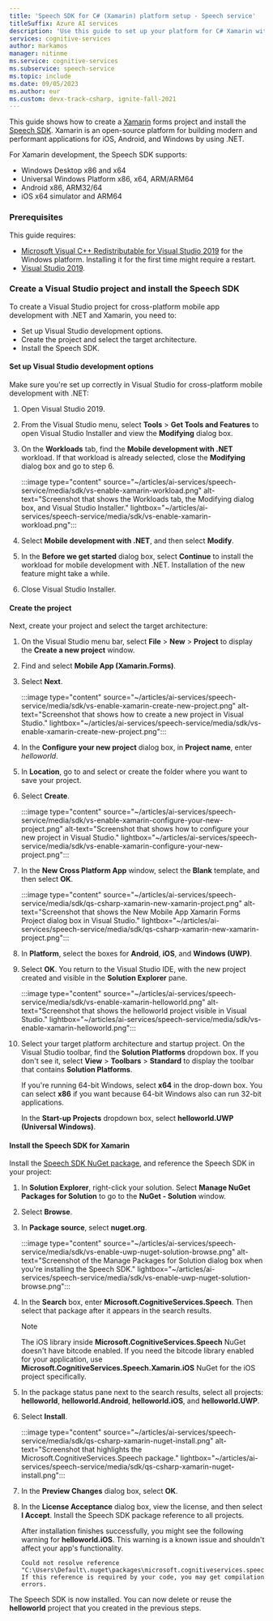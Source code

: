 ```yaml
---
title: 'Speech SDK for C# (Xamarin) platform setup - Speech service'
titleSuffix: Azure AI services
description: 'Use this guide to set up your platform for C# Xamarin with the Speech SDK.'
services: cognitive-services
author: markamos
manager: nitinme
ms.service: cognitive-services
ms.subservice: speech-service
ms.topic: include
ms.date: 09/05/2023
ms.author: eur
ms.custom: devx-track-csharp, ignite-fall-2021
---
```


This guide shows how to create a [Xamarin](/xamarin/get-started/what-is-xamarin) forms project and install the [Speech SDK](~/articles/ai-services/speech-service/speech-sdk.md). Xamarin is an open-source platform for building modern and performant applications for iOS, Android, and Windows by using .NET.

For Xamarin development, the Speech SDK supports:

- Windows Desktop x86 and x64
- Universal Windows Platform x86, x64, ARM/ARM64
- Android x86, ARM32/64
- iOS x64 simulator and ARM64

### Prerequisites

This guide requires:

- [Microsoft Visual C++ Redistributable for Visual Studio 2019](https://support.microsoft.com/topic/the-latest-supported-visual-c-downloads-2647da03-1eea-4433-9aff-95f26a218cc0) for the Windows platform. Installing it for the first time might require a restart.
- [Visual Studio 2019](https://visualstudio.microsoft.com/downloads/).

### Create a Visual Studio project and install the Speech SDK

To create a Visual Studio project for cross-platform mobile app development with .NET and Xamarin, you need to:

- Set up Visual Studio development options.
- Create the project and select the target architecture.
- Install the Speech SDK.

#### Set up Visual Studio development options

Make sure you're set up correctly in Visual Studio for cross-platform mobile development with .NET:

1. Open Visual Studio 2019.

1. From the Visual Studio menu, select **Tools** > **Get Tools and Features** to open Visual Studio Installer and view the **Modifying** dialog box.

1. On the **Workloads** tab, find the **Mobile development with .NET** workload. If that workload is already selected, close the **Modifying** dialog box and go to step 6.

   :::image type="content" source="~/articles/ai-services/speech-service/media/sdk/vs-enable-xamarin-workload.png" alt-text="Screenshot that shows the Workloads tab, the Modifying dialog box, and Visual Studio Installer." lightbox="~/articles/ai-services/speech-service/media/sdk/vs-enable-xamarin-workload.png":::

1. Select **Mobile development with .NET**, and then select **Modify**.

1. In the **Before we get started** dialog box, select **Continue** to install the workload for mobile development with .NET. Installation of the new feature might take a while.

1. Close Visual Studio Installer.

#### Create the project

Next, create your project and select the target architecture:

1. On the Visual Studio menu bar, select **File** > **New** > **Project** to display the **Create a new project** window.

1. Find and select **Mobile App (Xamarin.Forms)**.

1. Select **Next**.

   :::image type="content" source="~/articles/ai-services/speech-service/media/sdk/vs-enable-xamarin-create-new-project.png" alt-text="Screenshot that shows how to create a new project in Visual Studio." lightbox="~/articles/ai-services/speech-service/media/sdk/vs-enable-xamarin-create-new-project.png":::

1. In the **Configure your new project** dialog box, in **Project name**, enter *helloworld*.

1. In **Location**, go to and select or create the folder where you want to save your project.

1. Select **Create**.

   :::image type="content" source="~/articles/ai-services/speech-service/media/sdk/vs-enable-xamarin-configure-your-new-project.png" alt-text="Screenshot that shows how to configure your new project in Visual Studio." lightbox="~/articles/ai-services/speech-service/media/sdk/vs-enable-xamarin-configure-your-new-project.png":::

1. In the **New Cross Platform App** window, select the **Blank** template, and then select **OK**.

   :::image type="content" source="~/articles/ai-services/speech-service/media/sdk/qs-csharp-xamarin-new-xamarin-project.png" alt-text="Screenshot that shows the New Mobile App Xamarin Forms Project dialog box in Visual Studio." lightbox="~/articles/ai-services/speech-service/media/sdk/qs-csharp-xamarin-new-xamarin-project.png":::

1. In **Platform**, select the boxes for **Android**, **iOS**, and **Windows (UWP)**.

1. Select **OK**. You return to the Visual Studio IDE, with the new project created and visible in the **Solution Explorer** pane.

   :::image type="content" source="~/articles/ai-services/speech-service/media/sdk/vs-enable-xamarin-helloworld.png" alt-text="Screenshot that shows the helloworld project visible in Visual Studio." lightbox="~/articles/ai-services/speech-service/media/sdk/vs-enable-xamarin-helloworld.png":::

1. Select your target platform architecture and startup project. On the Visual Studio toolbar, find the **Solution Platforms** dropdown box. If you don't see it, select **View** > **Toolbars** > **Standard** to display the toolbar that contains **Solution Platforms**.

   If you're running 64-bit Windows, select **x64** in the drop-down box. You can select **x86** if you want because 64-bit Windows also can run 32-bit applications.

   In the **Start-up Projects** dropdown box, select **helloworld.UWP (Universal Windows)**.

#### Install the Speech SDK for Xamarin

Install the [Speech SDK NuGet package](https://aka.ms/csspeech/nuget), and reference the Speech SDK in your project:

1. In **Solution Explorer**, right-click your solution. Select **Manage NuGet Packages for Solution** to go to the **NuGet - Solution** window.

1. Select **Browse**.

1. In **Package source**, select **nuget.org**.

   :::image type="content" source="~/articles/ai-services/speech-service/media/sdk/vs-enable-uwp-nuget-solution-browse.png" alt-text="Screenshot of the Manage Packages for Solution dialog box when you're installing the Speech SDK." lightbox="~/articles/ai-services/speech-service/media/sdk/vs-enable-uwp-nuget-solution-browse.png":::

1. In the **Search** box, enter **Microsoft.CognitiveServices.Speech**. Then select that package after it appears in the search results.

   > [!NOTE]
   > The iOS library inside **Microsoft.CognitiveServices.Speech** NuGet doesn't have bitcode enabled. If you need the bitcode library enabled for your application, use **Microsoft.CognitiveServices.Speech.Xamarin.iOS** NuGet for the iOS project specifically.

1. In the package status pane next to the search results, select all projects: **helloworld**, **helloworld.Android**, **helloworld.iOS**, and **helloworld.UWP**.

1. Select **Install**.

   :::image type="content" source="~/articles/ai-services/speech-service/media/sdk/qs-csharp-xamarin-nuget-install.png" alt-text="Screenshot that highlights the Microsoft.CognitiveServices.Speech package." lightbox="~/articles/ai-services/speech-service/media/sdk/qs-csharp-xamarin-nuget-install.png":::

1. In the **Preview Changes** dialog box, select **OK**.

1. In the **License Acceptance** dialog box, view the license, and then select **I Accept**. Install the Speech SDK package reference to all projects.

   After installation finishes successfully, you might see the following warning for **helloworld.iOS**. This warning is a known issue and shouldn't affect your app's functionality.

   ```output
   Could not resolve reference "C:\Users\Default\.nuget\packages\microsoft.cognitiveservices.speech\1.7.0\build\Xamarin.iOS\libMicrosoft.CognitiveServices.Speech.core.a". If this reference is required by your code, you may get compilation errors.
   ```

The Speech SDK is now installed. You can now delete or reuse the **helloworld** project that you created in the previous steps.

